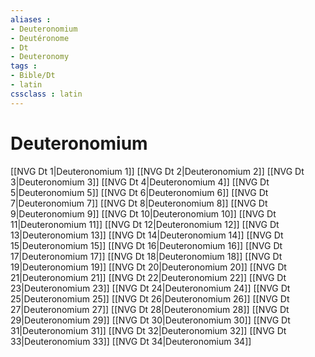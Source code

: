 ```yaml
---
aliases : 
- Deuteronomium
- Deutéronome
- Dt
- Deuteronomy
tags : 
- Bible/Dt
- latin
cssclass : latin
---
```


# Deuteronomium

[[NVG Dt 1|Deuteronomium 1]]
[[NVG Dt 2|Deuteronomium 2]]
[[NVG Dt 3|Deuteronomium 3]]
[[NVG Dt 4|Deuteronomium 4]]
[[NVG Dt 5|Deuteronomium 5]]
[[NVG Dt 6|Deuteronomium 6]]
[[NVG Dt 7|Deuteronomium 7]]
[[NVG Dt 8|Deuteronomium 8]]
[[NVG Dt 9|Deuteronomium 9]]
[[NVG Dt 10|Deuteronomium 10]]
[[NVG Dt 11|Deuteronomium 11]]
[[NVG Dt 12|Deuteronomium 12]]
[[NVG Dt 13|Deuteronomium 13]]
[[NVG Dt 14|Deuteronomium 14]]
[[NVG Dt 15|Deuteronomium 15]]
[[NVG Dt 16|Deuteronomium 16]]
[[NVG Dt 17|Deuteronomium 17]]
[[NVG Dt 18|Deuteronomium 18]]
[[NVG Dt 19|Deuteronomium 19]]
[[NVG Dt 20|Deuteronomium 20]]
[[NVG Dt 21|Deuteronomium 21]]
[[NVG Dt 22|Deuteronomium 22]]
[[NVG Dt 23|Deuteronomium 23]]
[[NVG Dt 24|Deuteronomium 24]]
[[NVG Dt 25|Deuteronomium 25]]
[[NVG Dt 26|Deuteronomium 26]]
[[NVG Dt 27|Deuteronomium 27]]
[[NVG Dt 28|Deuteronomium 28]]
[[NVG Dt 29|Deuteronomium 29]]
[[NVG Dt 30|Deuteronomium 30]]
[[NVG Dt 31|Deuteronomium 31]]
[[NVG Dt 32|Deuteronomium 32]]
[[NVG Dt 33|Deuteronomium 33]]
[[NVG Dt 34|Deuteronomium 34]]
